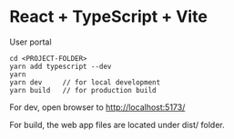 # React + TypeScript + Vite

User portal

```
cd <PROJECT-FOLDER>
yarn add typescript --dev
yarn
yarn dev     // for local development
yarn build   // for production build
```

For dev, open browser to [http://localhost:5173/](http://localhost:5173/)

For build, the web app files are located under dist/ folder.
